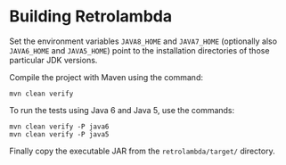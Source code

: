 
Building Retrolambda
====================

Set the environment variables `JAVA8_HOME` and `JAVA7_HOME` (optionally also
`JAVA6_HOME` and `JAVA5_HOME`) point to the installation directories of those
particular JDK versions.

Compile the project with Maven using the command:

    mvn clean verify

To run the tests using Java 6 and Java 5, use the commands:

    mvn clean verify -P java6
    mvn clean verify -P java5

Finally copy the executable JAR from the `retrolambda/target/` directory.

